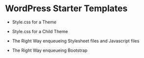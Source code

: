 # WordPress Starter Templates

 - Style.css for a Theme

 - Style.css for a Child Theme

 - The Right Way enqueueing Stylesheet files and Javascript files

 - The Right Way enqueueing Bootstrap
